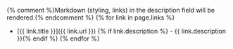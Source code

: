 {% comment %}Markdown (styling, links) in the description field will be rendered.{% endcomment %}
{% for link in page.links %}
- [{{ link.title }}]({{ link.url }})
{% if link.description %}  - {{ link.description }}{% endif %}
{% endfor %}
